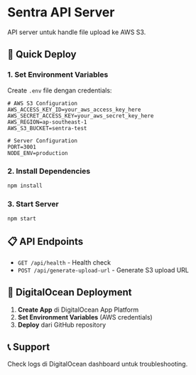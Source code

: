 # Sentra API Server

API server untuk handle file upload ke AWS S3.

## 🚀 Quick Deploy

### 1. Set Environment Variables
Create `.env` file dengan credentials:

```env
# AWS S3 Configuration
AWS_ACCESS_KEY_ID=your_aws_access_key_here
AWS_SECRET_ACCESS_KEY=your_aws_secret_key_here
AWS_REGION=ap-southeast-1
AWS_S3_BUCKET=sentra-test

# Server Configuration
PORT=3001
NODE_ENV=production
```

### 2. Install Dependencies
```bash
npm install
```

### 3. Start Server
```bash
npm start
```

## 📋 API Endpoints

- `GET /api/health` - Health check
- `POST /api/generate-upload-url` - Generate S3 upload URL

## 🔧 DigitalOcean Deployment

1. **Create App** di DigitalOcean App Platform
2. **Set Environment Variables** (AWS credentials)
3. **Deploy** dari GitHub repository

## 📞 Support

Check logs di DigitalOcean dashboard untuk troubleshooting.
